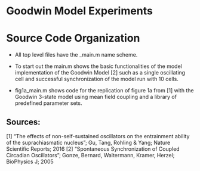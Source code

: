 # Goodwin Model Experiments

# Source Code Organization

- All top level files have the _main.m name scheme. 

- To start out the main.m shows the basic functionalities of the model implementation of the Goodwin Model [2] 
such as a single oscillating cell and successful synchronization of the model run with 10 cells.

- fig1a_main.m shows code for the replication of figure 1a from [1] with the Goodwin 
3-state model using mean field coupling and a library of predefined parameter sets.


## Sources:
[1] “The effects of non-self-sustained oscillators on the entrainment ability of the suprachiasmatic nucleus”; Gu, Tang, Rohling & Yang; Nature Scientific Reports; 2016
[2] “Spontaneous Synchronization of Coupled Circadian Oscillators”; Gonze, Bernard, Waltermann, Kramer, Herzel; BioPhysics J; 2005